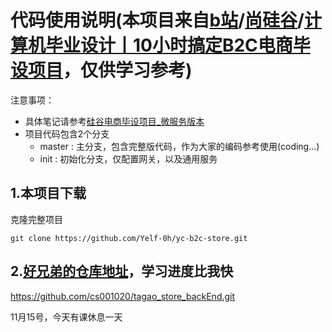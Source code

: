 # 代码使用说明(本项目来自[b站](https://www.bilibili.com/)/[尚硅谷](https://space.bilibili.com/302417610)/[计算机毕业设计丨10小时搞定B2C电商毕设项目](https://www.bilibili.com/video/BV1x14y1p73e)，仅供学习参考)

注意事项：
- 具体笔记请参考[硅谷电商毕设项目_微服务版本](https://www.wolai.com/atguigu/m4z5zhigfZdUSvfTUJvYZM)
- 项目代码包含2个分支
    - master : 主分支，包含完整版代码，作为大家的编码参考使用(coding...)
    - init : 初始化分支，仅配置网关，以及通用服务
## 1.本项目下载
克隆完整项目
```git
git clone https://github.com/Yelf-0h/yc-b2c-store.git
```
## 2.[好兄弟的仓库地址](https://github.com/cs001020/tagao_store_backEnd)，学习进度比我快

https://github.com/cs001020/tagao_store_backEnd.git

11月15号，今天有课休息一天

